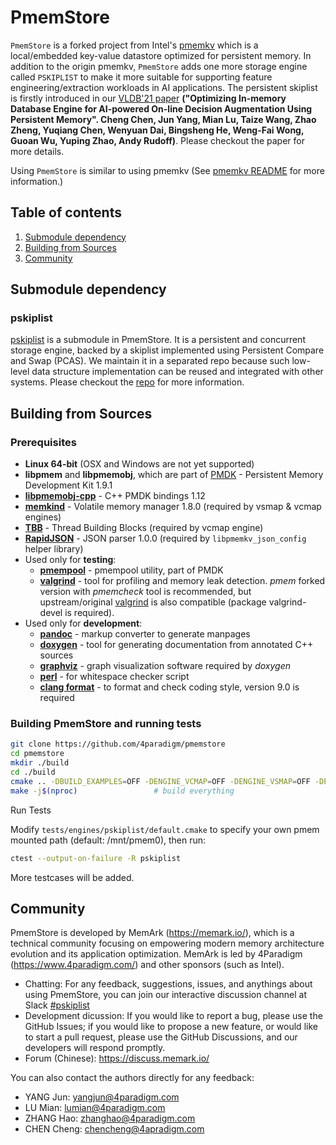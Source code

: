 # **PmemStore**

`PmemStore` is a forked project from Intel's [pmemkv](https://github.com/pmem/pmemkv) which is a local/embedded key-value datastore optimized for persistent memory. 
In addition to the origin pmemkv, `PmemStore` adds one more storage engine called `PSKIPLIST` to make it more suitable for supporting feature engineering/extraction workloads in AI applications. The persistent skiplist is firstly introduced in our [VLDB'21 paper](http://vldb.org/pvldb/vol14/p799-chen.pdf) **("Optimizing In-memory Database Engine for AI-powered On-line Decision Augmentation Using Persistent Memory". Cheng Chen, Jun Yang, Mian Lu, Taize Wang, Zhao Zheng, Yuqiang Chen, Wenyuan Dai, Bingsheng He, Weng-Fai Wong, Guoan Wu, Yuping Zhao, Andy Rudoff)**. Please checkout the paper for more details.

Using `PmemStore` is similar to using pmemkv (See [pmemkv README](README-pmemkv.md) for more information.)

## Table of contents
1. [Submodule dependency](#submodule-dependency)
2. [Building from Sources](#building-from-Sources)
3. [Community](#community)
<!-- 3. [Contact us](#contact-us) -->

## Submodule dependency
### pskiplist

[pskiplist](https://github.com/4paradigm/pskiplist) is a submodule in PmemStore. It is a persistent and concurrent storage engine, backed by a skiplist implemented using Persistent Compare and Swap (PCAS). We maintain it in a separated repo because such low-level data structure implementation can be reused and integrated with other systems. Please checkout the [repo](https://github.com/4paradigm/pskiplist) for more information.

## Building from Sources

### Prerequisites

* **Linux 64-bit** (OSX and Windows are not yet supported)
* **libpmem** and **libpmemobj**, which are part of [PMDK](https://github.com/pmem/pmdk) - Persistent Memory Development Kit 1.9.1
* [**libpmemobj-cpp**](https://github.com/pmem/libpmemobj-cpp) - C++ PMDK bindings 1.12
* [**memkind**](https://github.com/memkind/memkind) - Volatile memory manager 1.8.0 (required by vsmap & vcmap engines)
* [**TBB**](https://github.com/01org/tbb) - Thread Building Blocks (required by vcmap engine)
* [**RapidJSON**](https://github.com/tencent/rapidjson) - JSON parser 1.0.0 (required by `libpmemkv_json_config` helper library)
* Used only for **testing**:
	* [**pmempool**](https://github.com/pmem/pmdk/tree/master/src/tools/pmempool) - pmempool utility, part of PMDK
	* [**valgrind**](https://github.com/pmem/valgrind) - tool for profiling and memory leak detection. *pmem* forked version with *pmemcheck*
		tool is recommended, but upstream/original [valgrind](https://valgrind.org/) is also compatible (package valgrind-devel is required).
* Used only for **development**:
	* [**pandoc**](https://pandoc.org/) - markup converter to generate manpages
	* [**doxygen**](http://www.doxygen.nl/) - tool for generating documentation from annotated C++ sources
	* [**graphviz**](https://www.graphviz.org/) - graph visualization software required by _doxygen_
	* [**perl**](https://www.perl.org/) - for whitespace checker script
	* [**clang format**](https://clang.llvm.org/docs/ClangFormat.html) - to format and check coding style, version 9.0 is required

### Building PmemStore and running tests

```sh
git clone https://github.com/4paradigm/pmemstore
cd pmemstore
mkdir ./build
cd ./build
cmake .. -DBUILD_EXAMPLES=OFF -DENGINE_VCMAP=OFF -DENGINE_VSMAP=OFF -DENGINE_PSKIPLIST=ON -DCMAKE_BUILD_TYPE=Debug		# run CMake, prepare Debug version
make -j$(nproc)					# build everything
```

Run Tests

Modify `tests/engines/pskiplist/default.cmake` to specify your own pmem mounted path (default: /mnt/pmem0), then run:
```sh
ctest --output-on-failure -R pskiplist
```

More testcases will be added.

## Community

PmemStore is developed by MemArk (https://memark.io/), which is a technical community focusing on empowering modern memory architecture evolution and its application optimization. MemArk is led by 4Paradigm (https://www.4paradigm.com/) and other sponsors (such as Intel).

- Chatting: For any feedback, suggestions, issues, and anythings about using PmemStore, you can join our interactive discussion channel at Slack [#pskiplist](https://join.slack.com/t/memarkworkspace/shared_invite/zt-o1wa5wqt-euKxFgyrUUrQCqJ4rE0oPw)
- Development dicussion: If you would like to report a bug, please use the GitHub Issues; if you would like to propose a new feature, or would like to start a pull request, please use the GitHub Discussions, and our developers will respond promptly.
- Forum (Chinese): https://discuss.memark.io/

You can also contact the authors directly for any feedback:
- YANG Jun: yangjun@4paradigm.com
- LU Mian: lumian@4paradigm.com
- ZHANG Hao: zhanghao@4paradigm.com
- CHEN Cheng: chencheng@4apradigm.com
